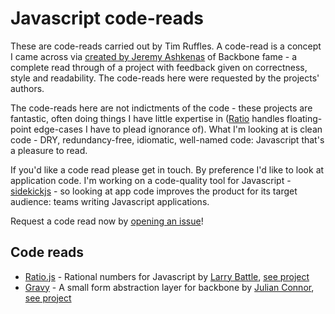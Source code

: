 # Javascript code-reads

These are code-reads carried out by Tim Ruffles. A code-read is a concept I came across via [created by Jeremy Ashkenas](http://ashkenas.com/code-reads/) of Backbone fame - a complete read through of a project with feedback given on correctness, style and readability. The code-reads  here were requested by the projects' authors.

The code-reads here are not indictments of the code - these projects are fantastic, often doing things I have little expertise in ([Ratio](https://github.com/timruffles/code-reads/tree/master/ratio) handles floating-point edge-cases I have to plead ignorance of). What I'm looking at is clean code - DRY, redundancy-free, idiomatic, well-named code: Javascript that's a pleasure to read.

If you'd like a code read please get in touch. By preference I'd like to look at application code. I'm working on a code-quality tool for Javascript - [sidekickjs](https://www.sidekickjs.com) - so looking at app code improves the product for its target audience: teams writing Javascript applications.

Request a code read now by [opening an issue](https://github.com/timruffles/code-reads/issues/new)!


## Code reads

- [Ratio.js](https://github.com/timruffles/code-reads/tree/master/ratio) - Rational numbers for Javascript by [Larry Battle](https://github.com/LarryBattle), [see project](https://github.com/LarryBattle/Ratio.js)
- [Gravy](https://github.com/timruffles/code-reads/tree/master/gravy) - A small form abstraction layer for backbone by [Julian Connor](https://github.com/muffs), [see project](https://github.com/muffs/Gravy/)